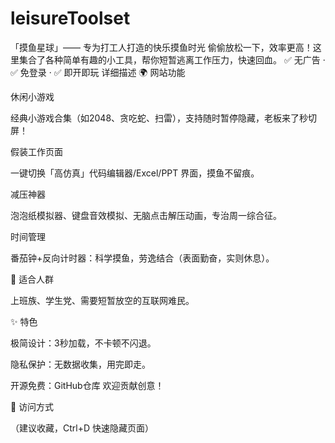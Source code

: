 # leisureToolset
「摸鱼星球」—— 专为打工人打造的快乐摸鱼时光 偷偷放松一下，效率更高！这里集合了各种简单有趣的小工具，帮你短暂逃离工作压力，快速回血。 ✅ 无广告 · ✅ 免登录 · ✅ 即开即玩
详细描述
🌍 网站功能

休闲小游戏

经典小游戏合集（如2048、贪吃蛇、扫雷），支持随时暂停隐藏，老板来了秒切屏！

假装工作页面

一键切换「高仿真」代码编辑器/Excel/PPT 界面，摸鱼不留痕。

减压神器

泡泡纸模拟器、键盘音效模拟、无脑点击解压动画，专治周一综合征。

时间管理

番茄钟+反向计时器：科学摸鱼，劳逸结合（表面勤奋，实则休息）。

🎯 适合人群

上班族、学生党、需要短暂放空的互联网难民。

✨ 特色

极简设计：3秒加载，不卡顿不闪退。

隐私保护：无数据收集，用完即走。

开源免费：GitHub仓库 欢迎贡献创意！

🚀 访问方式

（建议收藏，Ctrl+D 快速隐藏页面）
